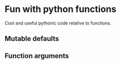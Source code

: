 # Fun with python functions

Cool and useful pythonic code relative to functions.

## Mutable defaults

## Function arguments
